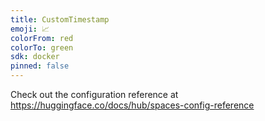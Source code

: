 ```yaml
---
title: CustomTimestamp
emoji: 📈
colorFrom: red
colorTo: green
sdk: docker
pinned: false
---
```


Check out the configuration reference at https://huggingface.co/docs/hub/spaces-config-reference
